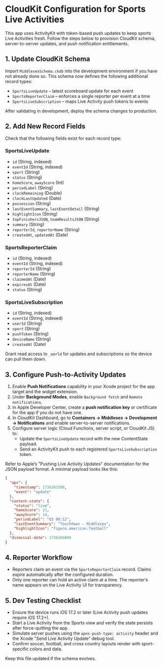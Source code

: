 # CloudKit Configuration for Sports Live Activities

This app uses ActivityKit with token-based push updates to keep sports Live Activities fresh. Follow the steps below to provision CloudKit schema, server-to-server updates, and push notification entitlements.

## 1. Update CloudKit Schema

Import `MiddlesexSchema.ckdb` into the development environment if you have not already done so. This schema now defines the following additional record types:

- `SportsLiveUpdate` – latest scoreboard update for each event
- `SportsReporterClaim` – enforces a single reporter per event at a time
- `SportsLiveSubscription` – maps Live Activity push tokens to events

After validating in development, deploy the schema changes to production.

## 2. Add New Record Fields

Check that the following fields exist for each record type:

### SportsLiveUpdate
- `id` (String, indexed)
- `eventId` (String, indexed)
- `sport` (String)
- `status` (String)
- `homeScore`, `awayScore` (Int)
- `periodLabel` (String)
- `clockRemaining` (Double)
- `clockLastUpdated` (Date)
- `possession` (String)
- `lastEventSummary`, `lastEventDetail` (String)
- `highlightIcon` (String)
- `topFinishersJSON`, `teamResultsJSON` (String)
- `summary` (String)
- `reporterId`, `reporterName` (String)
- `createdAt`, `updatedAt` (Date)

### SportsReporterClaim
- `id` (String, indexed)
- `eventId` (String, indexed)
- `reporterId` (String)
- `reporterName` (String)
- `claimedAt` (Date)
- `expiresAt` (Date)
- `status` (String)

### SportsLiveSubscription
- `id` (String, indexed)
- `eventId` (String, indexed)
- `userId` (String)
- `sport` (String)
- `pushToken` (String)
- `deviceName` (String)
- `createdAt` (Date)

Grant read access to `_world` for updates and subscriptions so the device can pull them down.

## 3. Configure Push-to-Activity Updates

1. Enable **Push Notifications** capability in your Xcode project for the app target and the widget extension.
2. Under **Background Modes**, enable `Background fetch` and `Remote notifications`.
3. In Apple Developer Center, create a **push notification key** or certificate for the app if you do not have one.
4. In CloudKit Dashboard, go to **Containers → Middlesex → Development → Notifications** and enable server-to-server notifications.
5. Configure server logic (Cloud Functions, server script, or CloudKit JS) to:
   - Update the `SportsLiveUpdate` record with the new ContentState payload.
   - Send an ActivityKit push to each registered `SportsLiveSubscription` token.

Refer to Apple’s "Pushing Live Activity Updates" documentation for the JSON payload format. A minimal payload looks like this:

```json
{
  "aps": {
    "timestamp": 1736203200,
    "event": "update"
  },
  "content-state": {
    "status": "live",
    "homeScore": 21,
    "awayScore": 14,
    "periodLabel": "Q3 08:12",
    "lastEventSummary": "Touchdown – Middlesex",
    "highlightIcon": "figure.american.football"
  },
  "dismissal-date": 1736206800
}
```

## 4. Reporter Workflow

- Reporters claim an event via the `SportsReporterClaim` record. Claims expire automatically after the configured duration.
- Only one reporter can hold an active claim at a time. The reporter’s name appears on the Live Activity UI for transparency.

## 5. Dev Testing Checklist

- Ensure the device runs iOS 17.2 or later (Live Activity push updates require iOS 17.2+).
- Start a Live Activity from the Sports view and verify the state persists after force-quitting the app.
- Simulate server pushes using the `apns-push-type: activity` header and the Xcode "Send Live Activity Update" debug tool.
- Confirm soccer, football, and cross country layouts render with sport-specific colors and data.

Keep this file updated if the schema evolves.
